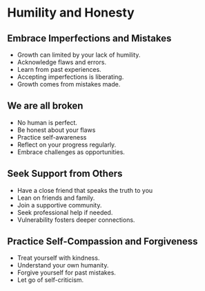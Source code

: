 # Humility and Honesty

## Embrace Imperfections and Mistakes
- Growth can limited by your lack of humility.
- Acknowledge flaws and errors.
- Learn from past experiences.
- Accepting imperfections is liberating.
- Growth comes from mistakes made.

## We are all broken
- No human is perfect.
- Be honest about your flaws
- Practice self-awareness
- Reflect on your progress regularly.
- Embrace challenges as opportunities.

## Seek Support from Others
- Have a close friend that speaks the truth to you
- Lean on friends and family.
- Join a supportive community.
- Seek professional help if needed.
- Vulnerability fosters deeper connections.

## Practice Self-Compassion and Forgiveness
- Treat yourself with kindness.
- Understand your own humanity.
- Forgive yourself for past mistakes.
- Let go of self-criticism.

